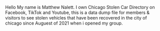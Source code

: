 Hello My name is Matthew Nalett. I own Chicago Stolen Car Directory on Facebook, TikTok and Youtube, this is a data dump file for
members & visitors to see stolen vehicles that have been recovered in the city of chicago since Auguest of 2021 when i opened my group.

<!---
stolencardirectory/stolencardirectory is a ✨ special ✨ repository because its `README.md` (this file) appears on your GitHub profile.
You can click the Preview link to take a look at your changes.
--->
